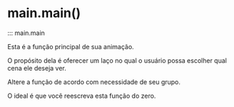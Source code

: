 # main.main()

::: main.main

Esta é a função principal de sua animação.

O propósito dela é oferecer um laço no qual o usuário possa escolher qual cena ele deseja ver.

Altere a função de acordo com necessidade de seu grupo.

O ideal é que você reescreva esta função do zero.
